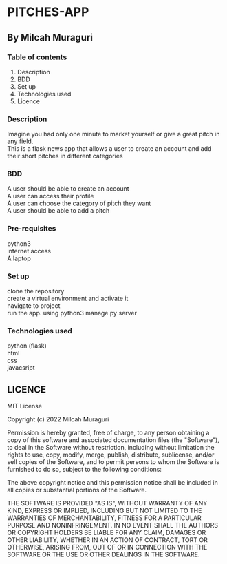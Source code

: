 # PITCHES-APP
## By Milcah Muraguri

### Table of contents
1. Description
2. BDD
3. Set up
4. Technologies used
5. Licence

### Description
Imagine you had only one minute to market yourself or give a great pitch in any field. <br>
This is a flask news app that allows a user to create an account and add their short pitches in different categories

### BDD
A user should be able to create an account <br>
A user can access their profile<br>
A user can choose the category of pitch they want <br>
A user should be able to add a pitch

### Pre-requisites
python3 <br>
internet access <br>
A laptop

### Set up
clone the repository <br>
create a virtual environment and activate it<br>
navigate to project <br>
run the app. using python3 manage.py server

### Technologies used
python (flask) <br>
html <br>
css <br>
javacsript 

## LICENCE
MIT License

Copyright (c) 2022 Milcah Muraguri

Permission is hereby granted, free of charge, to any person obtaining a copy
of this software and associated documentation files (the "Software"), to deal
in the Software without restriction, including without limitation the rights
to use, copy, modify, merge, publish, distribute, sublicense, and/or sell
copies of the Software, and to permit persons to whom the Software is
furnished to do so, subject to the following conditions:

The above copyright notice and this permission notice shall be included in all
copies or substantial portions of the Software.

THE SOFTWARE IS PROVIDED "AS IS", WITHOUT WARRANTY OF ANY KIND, EXPRESS OR
IMPLIED, INCLUDING BUT NOT LIMITED TO THE WARRANTIES OF MERCHANTABILITY,
FITNESS FOR A PARTICULAR PURPOSE AND NONINFRINGEMENT. IN NO EVENT SHALL THE
AUTHORS OR COPYRIGHT HOLDERS BE LIABLE FOR ANY CLAIM, DAMAGES OR OTHER
LIABILITY, WHETHER IN AN ACTION OF CONTRACT, TORT OR OTHERWISE, ARISING FROM,
OUT OF OR IN CONNECTION WITH THE SOFTWARE OR THE USE OR OTHER DEALINGS IN THE
SOFTWARE.